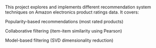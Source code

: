 This project explores and implements different recommendation system techniques on Amazon electronics product ratings data.
It covers:

Popularity-based recommendations (most rated products)

Collaborative filtering (item-item similarity using Pearson)

Model-based filtering (SVD dimensionality reduction)

